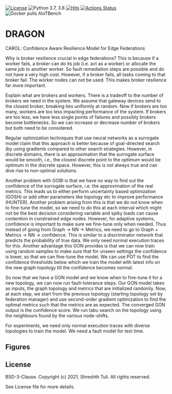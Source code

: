 [![License](https://img.shields.io/badge/License-BSD%203--Clause-red.svg)](https://github.com/imperial-qore/DRAGON/blob/master/LICENSE)
![Python 3.7, 3.8](https://img.shields.io/badge/python-3.7%20%7C%203.8-blue.svg)
[![Hits](https://hits.seeyoufarm.com/api/count/incr/badge.svg?url=https%3A%2F%2Fgithub.com%2Fimperial-qore%2FDRAGON&count_bg=%23FFC401&title_bg=%23555555&icon=&icon_color=%23E7E7E7&title=hits&edge_flat=false)](https://hits.seeyoufarm.com)
[![Actions Status](https://github.com/imperial-qore/DRAGON/workflows/AIoT-Benchmarks/badge.svg)](https://github.com/imperial-qore/DRAGON/actions)
![Docker pulls AIoTBench](https://img.shields.io/docker/pulls/shreshthtuli/aiotbench?label=docker%20pulls%3AAIoTBench)

# DRAGON

CAROL: Confidence Aware Resilience Model for Edge Federations

Why is broker resilience crucial in edge federations? This is because if a worker fails, a broker can do its job (i.e. act as a worker) or allocate the same job to another worker. So fault remediation steps are possible and do not have a very high cost. However, if a broker fails, all tasks coming to that broker fail. The worker nodes can not be used. This makes broker resilience far more important. 

Explain what are brokers and workers. There is a tradeoff to the number of brokers we need in the system. We assume that gateway devices send to the closest broker, breaking ties uniformly at random. Now if brokers are too many, workers are too less impacting performance of the system. If brokers are too less, we have less single points of failures and possibly brokers become bottlenecks. So we can increase or decrease number of brokers but both need to be considered. 

Regular optimization techniques that use neural networks as a surrogate model claim that this approach is better because of goal-directed search (by using gradients compared to other search strategies. However, in discrete domains, there is an approximation that the surrogate surface would be smooth, i.e., the closest discrete point to the optimum would be optimum in the discrete space. However, this is not always true and can dive rise to non-optimal solutions.

Another problem with GOBI is that we have no way to find out the confidence of the surrogate surface, i.e. the approximation of the real metrics. This leads us to either perform uncertainty based optimization (GOSH) or add other parameters like topology etc to improve performance (HUNTER). Another problem arising from this is that we do not know when to fine-tune the model, so we need to do this at each interval which might not be the best decision considering variable and spiky loads can cause contention in constrained edge nodes. However, for adaptive systems, confidence is important to make sure we fine-tune only when needed. Thus instead of going from Graph -> NN -> Metrics, we need to go to Graph + Metrics -> NN -> confidence. This is similar to a discriminator network that predicts the probability of true data. We only need normal execution traces for this. Another advantage this GON provides is that we can now train using random samples to make sure that for unseen settings the confidence is lower, so that we can fine-tune the model. We can use POT to find the confidence thresholds below which we train the model with latest info on the new graph topology till the confidence becomes normal. 

So now that we have a GON model and we know when to fine-tune it for a new topology, we can now run fault-tolerance steps. Our GON model takes as inputs, the graph topology and metrics that are initialized randomly. Now, at each step, we start from the previous topology (starting topology set by federation manager) and use second-order gradient optimization to find the optimal metrics such that the metrics are as expected. The converged GON output is the confidence score. We run tabu search on the topology using the neighbours found by the various node-shifts.  

For experiments, we need only normal execution traces with diverse topologies to train the model. We need a fault model for test time.

## Figures


## License

BSD-3-Clause. 
Copyright (c) 2021, Shreshth Tuli.
All rights reserved.

See License file for more details.
